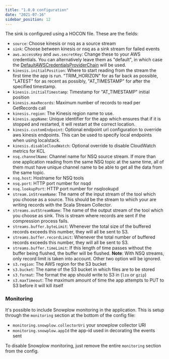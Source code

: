 ```yaml
---
title: "1.0.0 configuration"
date: "2021-07-16"
sidebar_position: 12
---
```


The sink is configured using a HOCON file. These are the fields:

- `source`: Choose kinesis or nsq as a source stream
- `sink`: Choose between kinesis or nsq as a sink stream for failed events
- `aws.accessKey` and `aws.secretKey`: Change these to your AWS credentials. You can alternatively leave them as "default", in which case the [DefaultAWSCredentialsProviderChain](http://docs.aws.amazon.com/AWSJavaSDK/latest/javadoc/com/amazonaws/auth/DefaultAWSCredentialsProviderChain.html) will be used.
- `kinesis.initialPosition`: Where to start reading from the stream the first time the app is run. "TRIM_HORIZON" for as far back as possible, "LATEST" for as recent as possibly, "AT_TIMESTAMP" for after the specified timestamp.
- `kinesis.initialTimestamp`: Timestamp for "AT_TIMESTAMP" initial position
- `kinesis.maxRecords`: Maximum number of records to read per GetRecords call
- `kinesis.region`: The Kinesis region name to use.
- `kinesis.appName`: Unique identifier for the app which ensures that if it is stopped and restarted, it will restart at the correct location.
- `kinesis.customEndpoint`: Optional endpoint url configuration to override aws kinesis endpoints. This can be used to specify local endpoints when using localstack.
- `kinesis.disableCloudWatch`: Optional override to disable CloudWatch metrics for KCL
- `nsq.channelName`: Channel name for NSQ source stream. If more than one application reading from the same NSQ topic at the same time, all of them must have unique channel name to be able to get all the data from the same topic.
- `nsq.host`: Hostname for NSQ tools
- `nsq.port`: HTTP port number for nsqd
- `nsq.lookupPort`: HTTP port number for nsqlookupd
- `stream.inStreamName`: The name of the input stream of the tool which you choose as a source. This should be the stream to which your are writing records with the Scala Stream Collector.
- `streams.outStreamName`: The name of the output stream of the tool which you choose as sink. This is stream where records are sent if the compression process fails.
- `streams.buffer.byteLimit`: Whenever the total size of the buffered records exceeds this number, they will all be sent to S3.
- `streams.buffer.recordLimit`: Whenever the total number of buffered records exceeds this number, they will all be sent to S3.
- `streams.buffer.timeLimit`: If this length of time passes without the buffer being flushed, the buffer will be flushed. **Note**: With NSQ streams, only record limit is taken into account. Other two option will be ignored.
- `s3.region`: The AWS region for the S3 bucket
- `s3.bucket`: The name of the S3 bucket in which files are to be stored
- `s3.format`: The format the app should write to S3 in (`lzo` or `gzip`)
- `s3.maxTimeout`: The maximum amount of time the app attempts to PUT to S3 before it will kill itself

### Monitoring

It's possible to include Snowplow monitoring in the application. This is setup through the `monitoring` section at the bottom of the config file:

- `monitoring.snowplow.collectorUri` your snowplow collector URI
- `monitoring.snowplow.appId` the app-id used in decorating the events sent

To disable Snowplow monitoring, just remove the entire `monitoring` section from the config.
